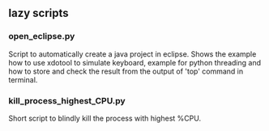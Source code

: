 ## lazy scripts

### open_eclipse.py

Script to automatically create a java project in eclipse.
Shows the example how to use xdotool to simulate keyboard, example for python threading and how to store and check the result from the output of 'top' command in terminal.

### kill_process_highest_CPU.py

Short script to blindly kill the process with highest %CPU.
